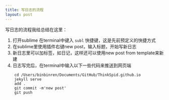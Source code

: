 ```yaml
---
title: 写日志的流程
layout: post
---
```

写日志的流程我给总结在这里：

1. 打开sublime 在terminal中键入 `subl` 快捷键，这是先前预定义的快捷方式
2. 在sublime里使用插件右键new post，输入标题，开始写新日志
3. 新日志里可以加标签，如日记，这样还可以使用new post from template来新建
4. 日志写完后，在terminal中输入以下一些代码来推送到网页端
```
    cd /Users/binbinren/Documents/GitHub/ThinkSpid.github.io
    jekyll serve
    add .
    git commit -m'new post'
    git push
```